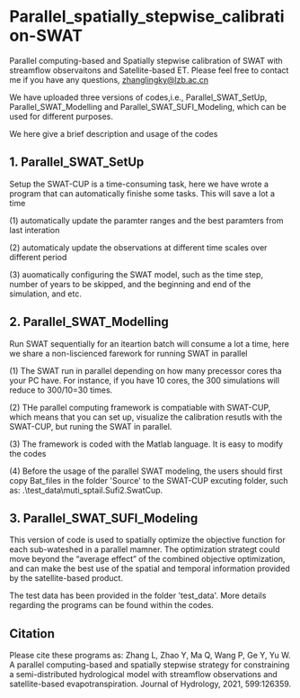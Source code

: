 # Parallel_spatially_stepwise_calibration-SWAT

Parallel computing-based and Spatially stepwise calibration of SWAT with streamflow observaitons and Satellite-based ET. Please feel free to contact me if you have any questions, zhanglingky@lzb.ac.cn


We have uploaded three versions of codes,i.e., Parallel_SWAT_SetUp, Parallel_SWAT_Modelling and Parallel_SWAT_SUFI_Modeling, which can be used for different purposes.

We here give a brief description and usage of the codes
 
## 1. Parallel_SWAT_SetUp 

Setup the SWAT-CUP is a time-consuming task, here we have wrote a program that can automatically finishe some tasks. This will save a lot a time

(1) automatically update the paramter ranges and the best paramters from last interation

(2) automaticaly update the observations at different time scales over different period

(3) auomatically configuring the SWAT model, such as the time step, number of years to be skipped, and the beginning and end of the simulation, and etc.

## 2. Parallel_SWAT_Modelling
Run SWAT sequentially for an iteartion batch will consume a lot a time, here we share a non-liscienced farework for running SWAT in parallel

(1) The SWAT run in parallel depending on how many precessor cores tha your PC have. For instance, if you have 10 cores, the 300 simulations will reduce to 300/10=30 times.

(2) THe parallel computing framework is compatiable with SWAT-CUP, which means that you can set up, visualize the calibration resutls with the SWAT-CUP, but runing the SWAT in parallel.

(3) The framework is coded with the Matlab language. It is easy to modify the codes

(4) Before the usage of the parallel SWAT modeling, the users should first copy Bat_files in the folder 'Source' to the SWAT-CUP excuting folder, such as: .\test_data\muti_sptail.Sufi2.SwatCup. 

## 3. Parallel_SWAT_SUFI_Modeling
This version of code is used to spatially optimize the objective function for each sub-wateshed in a parallel mamner. The optimization strategt could move beyond the “average effect” of the combined objective optimization, and can make the best use of the spatial and temporal information provided by the satellite-based product.

The test data has been provided in the folder 'test_data'. More details regarding the programs can be found within the codes.

## Citation
Please cite these programs as: Zhang L, Zhao Y, Ma Q, Wang P, Ge Y, Yu W. A parallel computing-based and spatially stepwise strategy for constraining a semi-distributed hydrological model with streamflow observations and satellite-based evapotranspiration. Journal of Hydrology, 2021, 599:126359.

